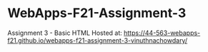 # WebApps-F21-Assignment-3
Assignment 3 - Basic HTML
Hosted at: https://44-563-webapps-f21.github.io/webapps-f21-assignment-3-vinuthnachowdary/
